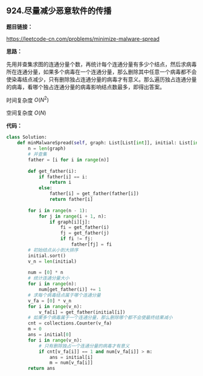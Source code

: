 ## 924.尽量减少恶意软件的传播

**题目链接：**

https://leetcode-cn.com/problems/minimize-malware-spread

**思路：**

先用并查集求图的连通分量个数，再统计每个连通分量有多少个结点，然后求病毒所在连通分量，如果多个病毒在一个连通分量，那么删除其中任意一个病毒都不会使染毒结点减少，只有删除独占连通分量的病毒才有意义。那么遍历独占连通分量的病毒，看哪个独占连通分量的病毒影响结点数最多，即得出答案。

时间复杂度 $O(N^2)$

空间复杂度 $O(N)$


**代码：**
```python
class Solution:
    def minMalwareSpread(self, graph: List[List[int]], initial: List[int]) -> int:
        n = len(graph)
        # 并查集
        father = [i for i in range(n)]
        
        def get_father(i):
            if father[i] == i:
                return i
            else:
                father[i] = get_father(father[i])
                return father[i]
        
        for i in range(n - 1):
            for j in range(i + 1, n):
                if graph[i][j]:
                    fi = get_father(i)
                    fj = get_father(j)
                    if fi != fj:
                        father[fj] = fi
        # 初始结点从小到大排序
        initial.sort()
        v_n = len(initial)
        
        num = [0] * n
        # 统计连通分量大小
        for i in range(n):
            num[get_father(i)] += 1
        # 求每个病毒结点属于哪个连通分量
        v_fa = [0] * v_n
        for i in range(v_n):
            v_fa[i] = get_father(initial[i])
        # 如果多个病毒属于一个连通分量，那么删除哪个都不会使最终结果减小
        cnt = collections.Counter(v_fa)
        m = 0
        ans = initial[0]
        for i in range(v_n):
            # 只有删除独占一个连通分量的病毒才有意义
            if cnt[v_fa[i]] == 1 and num[v_fa[i]] > m:
                ans = initial[i]
                m = num[v_fa[i]]
        return ans
```


